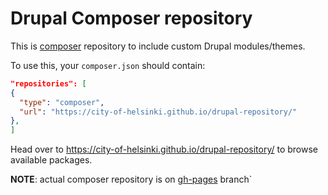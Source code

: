 # Drupal Composer repository

This is [composer](https://getcomposer.org/) repository to include custom Drupal modules/themes.

To use this, your `composer.json` should contain:

```json
"repositories": [
{
  "type": "composer",
  "url": "https://city-of-helsinki.github.io/drupal-repository/"
},
]
```

Head over to https://city-of-helsinki.github.io/drupal-repository/ to browse available packages.

__NOTE__: actual composer repository is on [gh-pages](https://github.com/City-of-Helsinki/drupal-repository/tree/gh-pages) branch`
